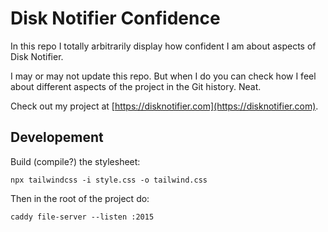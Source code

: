 # Disk Notifier Confidence
In this repo I totally arbitrarily display how confident I am about aspects of Disk Notifier.

I may or may not update this repo. But when I do you can check how I feel about different aspects of the project in the Git history. Neat.

Check out my project at [https://disknotifier.com](https://disknotifier.com).

## Developement

Build (compile?) the stylesheet:

```shell
npx tailwindcss -i style.css -o tailwind.css
```

Then in the root of the project do:

```shell
caddy file-server --listen :2015
```
